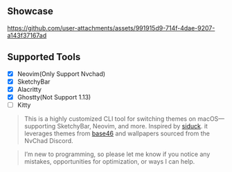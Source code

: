 ## Showcase
https://github.com/user-attachments/assets/991915d9-714f-4dae-9207-a143f37167ad

## Supported Tools
- [x] Neovim(Only Support Nvchad)
- [x] SketchyBar
- [x] Alacritty
- [x] Ghostty(Not Support 1.13)
- [ ] Kitty

> This is a highly customized CLI tool for switching themes on macOS—supporting SketchyBar, Neovim, and more. Inspired by [siduck](https://github.com/siduck). it leverages themes from [base46](https://github.com/NvChad/base46) and wallpapers sourced from the NvChad Discord.

> I’m new to programming, so please let me know if you notice any mistakes, opportunities for optimization, or ways I can help.
